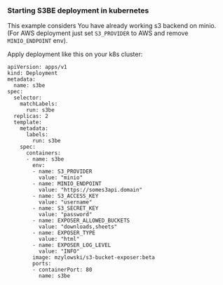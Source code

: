 ### Starting S3BE deployment in kubernetes

This example considers You have already working s3 backend on minio. (For AWS deployment just set `S3_PROVIDER` to AWS and remove `MINIO_ENDPOINT` env).

Apply deployment like this on your k8s cluster:
```
apiVersion: apps/v1
kind: Deployment
metadata:
  name: s3be
spec:
  selector:
    matchLabels:
      run: s3be
  replicas: 2
  template:
    metadata:
      labels:
        run: s3be
    spec:
      containers:
      - name: s3be
        env:
        - name: S3_PROVIDER
          value: "minio"
        - name: MINIO_ENDPOINT
          value: "https://somes3api.domain"
        - name: S3_ACCESS_KEY
          value: "username"
        - name: S3_SECRET_KEY
          value: "password"
        - name: EXPOSER_ALLOWED_BUCKETS
          value: "downloads,sheets"
        - name: EXPOSER_TYPE
          value: "html"
        - name: EXPOSER_LOG_LEVEL
          value: "INFO"
        image: mzylowski/s3-bucket-exposer:beta
        ports:
        - containerPort: 80
          name: s3be
```
